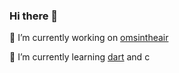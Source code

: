 ### Hi there 👋
🔭 I’m currently working on [omsintheair](https://github.com/adamthecro/omsintheair)

🌱 I’m currently learning [dart](https://dart.dev) and c


<!--
**adamthecro/adamthecro** is a ✨ _special_ ✨ repository because its `README.md` (this file) appears on your GitHub profile.
-->
